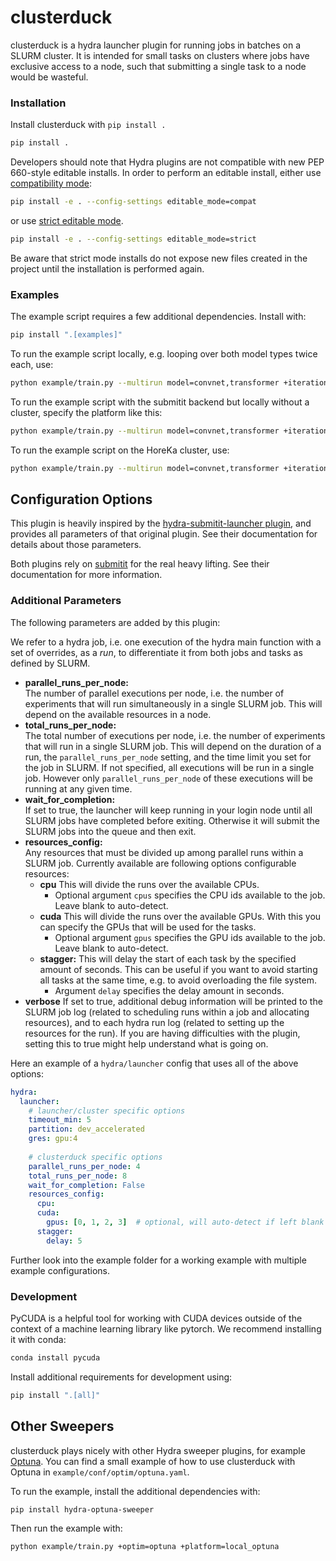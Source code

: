 # clusterduck

clusterduck is a hydra launcher plugin for running jobs in batches on a SLURM cluster. It is intended for small tasks on clusters where jobs have exclusive access to a node, such that submitting a single task to a node would be wasteful.

### Installation
Install clusterduck with `pip install .`
```bash
pip install .
```

Developers should note that Hydra plugins are not compatible with new PEP 660-style editable installs.
In order to perform an editable install, either use [compatibility mode](https://setuptools.pypa.io/en/latest/userguide/development_mode.html#legacy-behavior):
```bash
pip install -e . --config-settings editable_mode=compat
```
or use [strict editable mode](https://setuptools.pypa.io/en/latest/userguide/development_mode.html#strict-editable-installs).
```bash
pip install -e . --config-settings editable_mode=strict
```
Be aware that strict mode installs do not expose new files created in the project until the installation is performed again.

### Examples
The example script requires a few additional dependencies. Install with:
```bash
pip install ".[examples]"
```

To run the example script locally, e.g. looping over both model types twice each, use:
```bash
python example/train.py --multirun model=convnet,transformer +iteration="range(2)"
```

To run the example script with the submitit backend but locally without a cluster, specify the platform like this:
```bash
python example/train.py --multirun model=convnet,transformer +iteration="range(2)" +platform=slurm_debug
```

To run the example script on the HoreKa cluster, use:
```bash
python example/train.py --multirun model=convnet,transformer +iteration="range(2)" +platform=horeka
```

## Configuration Options
This plugin is heavily inspired by the [hydra-submitit-launcher plugin](https://hydra.cc/docs/plugins/submitit_launcher/), and provides all parameters of that original plugin. See their documentation for details about those parameters.

Both plugins rely on [submitit](https://github.com/facebookincubator/submitit) for the real heavy lifting. See their documentation for more information.

### Additional Parameters
The following parameters are added by this plugin:

We refer to a hydra job, i.e. one execution of the hydra main function with a set of overrides, as a *run*, to differentiate it from both jobs and tasks as defined by SLURM.

- **parallel_runs_per_node:**  
The number of parallel executions per node, i.e. the number of experiments that will run simultaneously in a single SLURM job.
This will depend on the available resources in a node.
- **total_runs_per_node:**  
The total number of executions per node, i.e. the number of experiments that will run in a single SLURM job.
This will depend on the duration of a run, the `parallel_runs_per_node` setting, and the time limit you set for the job in SLURM.
If not specified, all executions will be run in a single job.
However only `parallel_runs_per_node` of these executions will be running at any given time.
- **wait_for_completion:**  
If set to true, the launcher will keep running in your login node until all SLURM jobs have completed before exiting.
Otherwise it will submit the SLURM jobs into the queue and then exit.
- **resources_config:**  
Any resources that must be divided up among parallel runs within a SLURM job.
Currently available are following options configurable resources:
  - **cpu** This will divide the runs over the available CPUs.
    - Optional argument `cpus` specifies the CPU ids available to the job. Leave blank to auto-detect.
  - **cuda** This will divide the runs over the available GPUs. With this you can specify the GPUs that will be used for the tasks.
    - Optional argument `gpus` specifies the GPU ids available to the job. Leave blank to auto-detect.
  - **stagger:** This will delay the start of each task by the specified amount of seconds. This can be useful if you want to avoid starting all tasks at the same time, e.g. to avoid overloading the file system.
    - Argument `delay` specifies the delay amount in seconds.
- **verbose**
If set to true, additional debug information will be printed to the SLURM job log (related to scheduling runs within a job and allocating resources), and to each hydra run log (related to setting up the resources for the run).
If you are having difficulties with the plugin, setting this to true might help understand what is going on.

Here an example of a `hydra/launcher` config that uses all of the above options:
```yaml
hydra:
  launcher:
    # launcher/cluster specific options
    timeout_min: 5
    partition: dev_accelerated
    gres: gpu:4
    
    # clusterduck specific options
    parallel_runs_per_node: 4
    total_runs_per_node: 8
    wait_for_completion: False
    resources_config:
      cpu:
      cuda:
        gpus: [0, 1, 2, 3]  # optional, will auto-detect if left blank
      stagger:
        delay: 5
```

Further look into the example folder for a working example with multiple example configurations.

### Development
PyCUDA is a helpful tool for working with CUDA devices outside of the context of a machine learning library like pytorch. We recommend installing it with conda:
```bash
conda install pycuda
```

Install additional requirements for development using:
```bash
pip install ".[all]"
```

## Other Sweepers

clusterduck plays nicely with other Hydra sweeper plugins, for example [Optuna](https://optuna.org/).
You can find a small example of how to use clusterduck with Optuna in `example/conf/optim/optuna.yaml`.

To run the example, install the additional dependencies with:
```bash
pip install hydra-optuna-sweeper
```

Then run the example with:
```bash
python example/train.py +optim=optuna +platform=local_optuna
```
